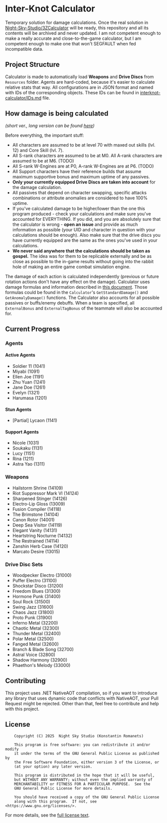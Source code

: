 ﻿# Inter-Knot Calculator
Temporary solution for damage calculations. Once the real solution in [Night-Sky-Studio/3ZCalculator](https://github.com/Night-Sky-Studio/3ZCalculator) will be
ready, this repository and all its contents will be archived and never updated. I am not competent enough to make
a really accurate and close-to-the-game calculator, but I am competent enough to make one that won't SEGFAULT when fed
incompatible data.

## Project Structure
Calculator is made to automatically load **Weapons** and **Drive Discs** from `Resources` folder.
Agents are hard-coded, because it's easier to calculate relative stats that way.
All configurations are in JSON format and named with IDs of the corresponding objects. These IDs can be found in
[interknot-calculator/IDs.md](IDs.md) file.

## How damage is being calculated
*(short ver., long version can be found [here](https://github.com/Night-Sky-Studio/interknot-calculator/wiki/Damage-Calculation))*

Before everything, the important stuff:
- All characters are assumed to be at level 70 with maxed out skills (lvl. 12) and Core Skill (lvl. 7).
- All S-rank characters are assumed to be at M0. All A-rank characters are assumed to be at M6. (TODO)
- All S-rank W-Engines are at P0, A-rank W-Engines are at P6. (TODO)
- All Support characters have their reference builds that assume maximum supportive bonus and maximum uptime
of any passives.
- **Only your currently equipped Drive Discs are taken into account** for the damage calculation.
- All passives that depend on character swapping, specific attacks combinations or attribute anomalies are
considered to have 100% uptime.
- If you've calculated damage to be higher/lower than the one this program produced - check your calculations and
make sure you've accounted for EVERYTHING. If you did, and you are absolutely sure that the calculator is wrong -
**open an issue** and provide as much information as possible (your UID and character in question with your calculations 
should be enough). Also make sure that the drive discs you have currently equipped are the same as the ones
you've used in your calculations.
- **We never said anywhere that the calculations should be taken as gospel.** The idea was for them to be replicable 
externally and be as close as possible to the in-game results without going into the rabbit hole of making an entire
game combat simulation engine.

The damage of each action is calculated independently (previous or future rotation actions don't
have any effect on the damage). Calculator uses damage formulas and information described in
[this document](https://docs.google.com/document/d/e/2PACX-1vSo82Ac3HqdI_G5_BoAqYJToK6LX4FGLPJxjPZEbhMQ-wSyFyxDFl1dr8i5czcCLJmYwxWfsXkCXN6v/pub).
Those formulas could be found in the `Calculator`'s `GetStandardDamage()` and `GetAnomalyDamage()` functions.
The Calculator also accounts for all possible passives or buffs/enemy debuffs. When a team is specified, all 
`ExternalBonus` and `ExternalTagBonus` of the teammate will also be accounted for.

## Current Progress
### Agents
#### Active Agents
- Soldier 11 (1041)
- Miyabi (1091)
- Ellen Joe (1191)
- Zhu Yuan (1241)
- Jane Doe (1261)
- Evelyn (1321)
- Harumasa (1201)

#### Stun Agents
- [Partial] Lycaon (1141)

#### Support Agents
- Nicole (1031)
- Soukaku (1131)
- Lucy (1151)
- Rina (1211)
- Astra Yao (1311)

### Weapons
- Hailstorm Shrine (14109)
- Riot Suppressor Mark VI (14124)
- Sharpened Stinger (14126)
- Electro-Lip Gloss (13009)
- Fusion Compiler (14118)
- The Brimstone (14104)
- Canon Rotor (14001)
- Deep Sea Visitor (14119)
- Elegant Vanity (14131)
- Heartstring Nocturne (14132)
- The Restrained (14114)
- Zanshin Herb Case (14120)
- Marcato Desire (13015)

### Drive Disc Sets
- Woodpecker Electro (31000)
- Puffer Electro (31100)
- Shockstar Disco (31200)
- Freedom Blues (31300)
- Hormone Punk (31400)
- Soul Rock (31500)
- Swing Jazz (31600)
- Chaos Jazz (31800)
- Proto Punk (31900)
- Inferno Metal (32200)
- Chaotic Metal (32300)
- Thunder Metal (32400)
- Polar Metal (32500)
- Fanged Metal (32600)
- Branch & Blade Song (32700)
- Astral Voice (32800)
- Shadow Harmony (32900)
- Phaethon's Melody (33000)


## Contributing
This project uses .NET NativeAOT compilation, so if you want to introduce any library that uses dynamic code that
conflicts with NativeAOT, your Pull Request might be rejected. Other than that, feel free to contribute and help 
with this project.

## License
```
    Copyright (C) 2025  Night Sky Studio (Konstantin Romanets)

    This program is free software: you can redistribute it and/or modify
    it under the terms of the GNU General Public License as published by
    the Free Software Foundation, either version 3 of the License, or
    (at your option) any later version.

    This program is distributed in the hope that it will be useful,
    but WITHOUT ANY WARRANTY; without even the implied warranty of
    MERCHANTABILITY or FITNESS FOR A PARTICULAR PURPOSE.  See the
    GNU General Public License for more details.

    You should have received a copy of the GNU General Public License
    along with this program.  If not, see <https://www.gnu.org/licenses/>.
```
For more details, see the [full license text](https://www.gnu.org/licenses/gpl-3.0.txt).